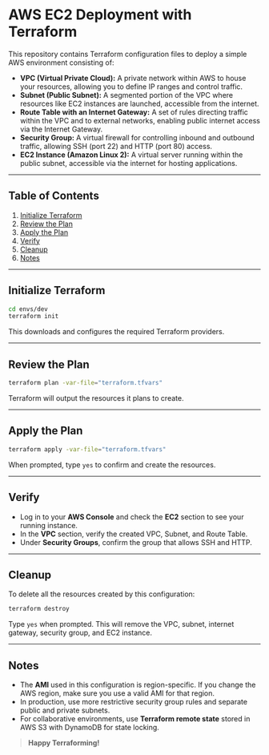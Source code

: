 # AWS EC2 Deployment with Terraform

This repository contains Terraform configuration files to deploy a simple AWS environment consisting of:

- **VPC (Virtual Private Cloud):** A private network within AWS to house your resources, allowing you to define IP ranges and control traffic.
- **Subnet (Public Subnet):** A segmented portion of the VPC where resources like EC2 instances are launched, accessible from the internet.
- **Route Table with an Internet Gateway:** A set of rules directing traffic within the VPC and to external networks, enabling public internet access via the Internet Gateway.
- **Security Group:** A virtual firewall for controlling inbound and outbound traffic, allowing SSH (port 22) and HTTP (port 80) access.
- **EC2 Instance (Amazon Linux 2):** A virtual server running within the public subnet, accessible via the internet for hosting applications.

---

## Table of Contents
1. [Initialize Terraform](#initialize-terraform)  
2. [Review the Plan](#review-the-plan)  
3. [Apply the Plan](#apply-the-plan)  
4. [Verify](#verify)  
5. [Cleanup](#cleanup)  
6. [Notes](#notes)  

---

## Initialize Terraform
```bash
cd envs/dev
terraform init
```
This downloads and configures the required Terraform providers.

---

## Review the Plan
```bash
terraform plan -var-file="terraform.tfvars"
```
Terraform will output the resources it plans to create.

---

## Apply the Plan
```bash
terraform apply -var-file="terraform.tfvars"
```
When prompted, type `yes` to confirm and create the resources.

---

## Verify
- Log in to your **AWS Console** and check the **EC2** section to see your running instance.  
- In the **VPC** section, verify the created VPC, Subnet, and Route Table.  
- Under **Security Groups**, confirm the group that allows SSH and HTTP.

---

## Cleanup
To delete all the resources created by this configuration:
```bash
terraform destroy
```
Type `yes` when prompted. This will remove the VPC, subnet, internet gateway, security group, and EC2 instance.

---

## Notes
- The **AMI** used in this configuration is region-specific. If you change the AWS region, make sure you use a valid AMI for that region.  
- In production, use more restrictive security group rules and separate public and private subnets.  
- For collaborative environments, use **Terraform remote state** stored in AWS S3 with DynamoDB for state locking.

> **Happy Terraforming!**

